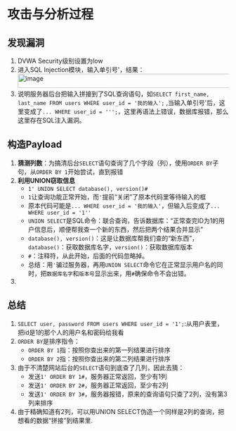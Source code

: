 # 攻击与分析过程
## 发现漏洞
1. DVWA Security级别设置为low
2. 进入SQL Injection模块，输入单引号'，结果：<img width="904" height="32" alt="image" src="https://github.com/user-attachments/assets/a0de06fd-7f05-4034-bc07-c73b55872445" />
3. 说明服务器后台把输入拼接到了SQL查询语句，如``SELECT first_name, last_name FROM users WHERE user_id = '我的输入';`` ,当输入单引号'后，这里变成了``... WHERE user_id = ''';``，这里再语法上错误，数据库报错，那么这里存在SQL注入漏洞。
## 构造Payload
1. **猜测列数**：为搞清后台`SELECT`语句查询了几个字段（列），使用`ORDER BY`子句，从`ORDER BY 1`开始尝试，直到报错
2. **利用UNION窃取信息**
   - `1' UNION SELECT database(), version()#`
   - `1`让查询功能正常开始，而`'`提前“关闭”了原本代码里等待输入的框
   - 原本代码可能是`... WHERE user_id = '我的输入'`，但输入后变成了`... WHERE user_id = '1''`
   - `UNION SELECT`是SQL命令：联合查询，告诉数据库：“正常查完ID为1的用户信息后，顺便帮我查一个新的东西，然后把两个结果合并显示”
   - `database(), version()`：这是让数据库帮我们查的“新东西”，`database()`：获取数据库名字，`version()`：获取数据库版本
   - `#`：注释符，从此开始，后面的代码忽略掉。
   - 总结：用`'`骗过服务器，再用`UNION SELECT`命令它在正常显示用户名的同时，把`数据库名字`和`版本号`显示出来，用`#`确保命令不会出错。
3. 

## 总结
1. `SELECT user, password FROM users WHERE user_id = '1';`:从用户表里，把id是1的那个人的用户名和密码给我看
2. `ORDER BY`是排序指令：
   - `ORDER BY 1`指：按照你查出来的第一列结果进行排序
   - `ORDER BY 2`指：按照你查出来的第二列结果进行排序
3. 由于不清楚网站后台的`SELECT`语句到底查了几列，因此去猜：
   - 发送`1' ORDER BY 1#`，服务器正常返回，至少有1列
   - 发送`1' ORDER BY 2#`，服务器正常返回，至少有2列
   - 发送`1' ORDER BY 3#`，服务器报错，原来的查询语句只查了2列，没有第3列来排序
4. 由于精确知道有2列，可以用UNION SELECT伪造一个同样是2列的查询，把想看的数据“拼接”到结果里.
